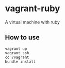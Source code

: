 vagrant-ruby
========
A virtual machine with ruby

## How to use

    vagrant up
    vagrant ssh
    cd /vagrant
    bundle install
